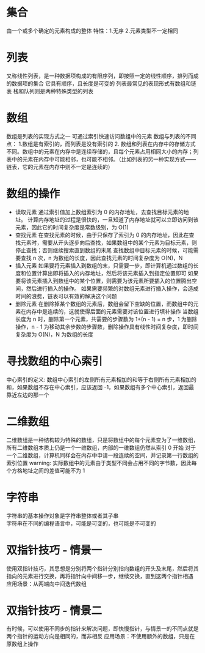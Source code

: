 # 集合

由一个或多个确定的元素构成的整体
特性：1.无序 2.元素类型不一定相同

# 列表

又称线性列表，是一种数据项构成的有限序列，即按照一定的线性顺序，排列而成的数据项的集合
它具有顺序，且长度是可变的
列表最常见的表现形式有数组和链表
栈和队列则是两种特殊类型的列表

# 数组

数组是列表的实现方式之一
可通过索引快速访问数组中的元素
数组与列表的不同点： 1.数组是有索引的，而列表是没有索引的 2. 数组和列表在内存中的存储方式不同。数组中的元素在内存中是连续存储的，且每个元素占用相同大小的内存；列表中的元素在内存中可能相邻，也可能不相邻。（比如列表的另一种实现方式——链表，它的元素在内存中则不一定是连续的）

# 数组的操作

- 读取元素
  通过索引值加上数组索引为 0 的内存地址，去查找目标元素的地址。
  计算内存地址的过程是很快的，一旦知道了内存地址就可以立即访问到该元素，因此它的时间复杂度是常数级别，为 O(1)
- 查找元素
  在查找元素的时候，由于只保存了索引为 0 的内存地址，因此在查找元素时，需要从开头逐步向后查找，如果数组中的某个元素为目标元素，则停止查找；否则继续搜索直到数组的末尾
  查找数组中目标元素的时候，可能需要查找 n 次，n 为数组的长度，因此查找元素的时间复杂度为 O(N)，N
- 插入元素
  如果要将元素插入到数组的末，只需要一步，即计算机通过数组的长度和位置计算出即将插入的内存地址，然后将该元素插入到指定位置即可
  如果要将该元素插入到数组中的某个位置，则需要为该元素所要插入的位置腾出空间，然后进行插入的操作。
  如果需要频繁的对数组元素进行插入操作，会造成时间的浪费，链表可以有效的解决这个问题
- 删除元素
  在删除掉某个数组的元素后，数组会留下空缺的位置，而数组中的元素在内存中是连续的，这就使得后面的元素需要对该位置进行填补操作
  当数组长度为 n 时，删除第一个元素，共需要的步骤数为 1+(n - 1) = n 步，1 为删除操作，n - 1 为移动其余步数的步骤数，删除操作具有线性时间复杂度，即时间复杂度为 O(N)，N 为数组的长度

# 寻找数组的中心索引

中心索引的定义: 数组中心索引的左侧所有元素相加的和等于右侧所有元素相加的和，如果数组不存在中心索引，应该返回 -1，如果数组有多个中心索引，返回最靠近左边的那一个

# 二维数组

二维数组是一种结构较为特殊的数组，只是将数组中的每个元素变为了一维数组，所有二维数组本质上仍是一个一维数组，内部的一维数组仍然从索引 0 开始
对于一个二维数组，计算机同样会在内存中申请一段连续的空间，并记录第一行数组的索引位置
warning: 实际数组中的元素由于类型不同会占用不同的字节数，因此每个方格地址之间的差值可能不为 1

# 字符串

字符串的基本操作对象是字符串整体或者其子串  
字符串在不同的编程语言中，可能是可变的，也可能是不可变的

# 双指针技巧 - 情景一
使用双指针技巧，其思想是分别将两个指针分别指向数组的开头及末尾，然后将其指向的元素进行交换，再将指针向中间移一步，继续交换，直到这两个指针相遇
应用场景：从两端向中间迭代数组

# 双指针技巧 - 情景二
有时候，可以使用不同步的指针来解决问题，即快慢指针，与情景一的不同点就是两个指针的运动方向是相同的，而非相反
应用场景：不使用额外的数组，只是在原数组上操作